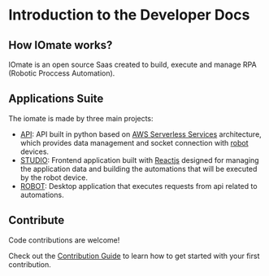 # Introduction to the Developer Docs

## How IOmate works?

IOmate is an open source Saas created to build, execute and manage RPA (Robotic Proccess Automation).


## Applications Suite
The iomate is made by three main projects:

- [API](https://github.com/iomateapp/api): API built in python based on [AWS Serverless Services](https://aws.amazon.com/serverless/) architecture, which provides data management and socket connection with [robot](https://github.com/iomateapp/robot) devices.
- [STUDIO](https://github.com/iomateapp/studio): Frontend application built with [Reactjs](https://reactjs.org/) designed for managing the application data and building the automations that will be executed by the robot device.
- [ROBOT](https://github.com/iomateapp/robot): Desktop application that executes requests from api related to automations.

## Contribute
Code contributions are welcome!

Check out the [Contribution Guide](#) to learn how to get started with your first contribution.

